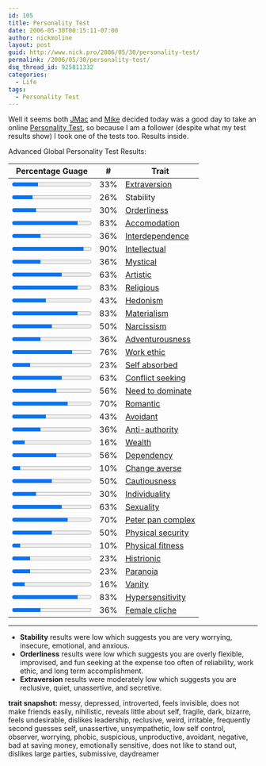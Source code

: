 ```yaml
---
id: 105
title: Personality Test
date: 2006-05-30T00:15:11-07:00
author: nickmoline
layout: post
guid: http://www.nick.pro/2006/05/30/personality-test/
permalink: /2006/05/30/personality-test/
dsq_thread_id: 925811332
categories:
  - Life
tags:
  - Personality Test
---
```

Well it seems both [JMac](https://web.archive.org/web/20060619172350/http://www.jmaclabs.com/blog/today-s-personality-tests-1) and [Mike](https://web.archive.org/web/20060627052043/http://www.goosite.net:80/blog/2006/05/29/personality-test/) decided today was a good day to take an online [Personality Test](http://similarminds.com/personality_test.html), so because I am a follower (despite what my test results show) I took one of the tests too. Results inside.

<!--more-->

Advanced Global Personality Test Results:

|Percentage Guage|#|Trait|
|----------------|-|-----|
|<progress value="0.33"></progress>|33%|[Extraversion](http://similarminds.com/types/extraversion.html)|
|<progress value="0.26"></progress>|26%|Stability|
|<progress value="0.30"></progress>|30%|[Orderliness](http://similarminds.com/types/orderliness.html)|
|<progress value="0.83"></progress>|83%|[Accomodation](http://similarminds.com/types/accommodation.html)|
|<progress value="0.36"></progress>|36%|[Interdependence](http://similarminds.com/types/interdependence.html)|
|<progress value="0.90"></progress>|90%|[Intellectual](http://similarminds.com/types/intellectual.html)|
|<progress value="0.36"></progress>|36%|[Mystical](http://similarminds.com/types/mystical.html)|
|<progress value="0.63"></progress>|63%|[Artistic](http://similarminds.com/types/artistic.html)|
|<progress value="0.83"></progress>|83%|[Religious](http://similarminds.com/types/religious.html)|
|<progress value="0.43"></progress>|43%|[Hedonism](http://similarminds.com/types/hedonism.html)|
|<progress value="0.83"></progress>|83%|[Materialism](http://similarminds.com/types/materialism.html)|
|<progress value="0.50"></progress>|50%|[Narcissism](http://similarminds.com/types/narcissism.html)|
|<progress value="0.36"></progress>|36%|[Adventurousness](http://similarminds.com/types/adventurousness.html)|
|<progress value="0.76"></progress>|76%|[Work ethic](http://similarminds.com/types/workethic.html)|
|<progress value="0.23"></progress>|23%|[Self absorbed](http://similarminds.com/types/selfabsorbed.html)|
|<progress value="0.63"></progress>|63%|[Conflict seeking](http://similarminds.com/types/conflictseeking.html)|
|<progress value="0.56"></progress>|56%|[Need to dominate](http://similarminds.com/types/needtodominate.html)|
|<progress value="0.70"></progress>|70%|[Romantic](http://similarminds.com/types/romantic.html)|
|<progress value="0.43"></progress>|43%|[Avoidant](http://similarminds.com/types/avoidant.html)|
|<progress value="0.36"></progress>|36%|[Anti-authority](http://similarminds.com/types/antiauthority.html)|
|<progress value="0.16"></progress>|16%|[Wealth](http://similarminds.com/types/wealth.html)|
|<progress value="0.56"></progress>|56%|[Dependency](http://similarminds.com/types/dependency.html)|
|<progress value="0.10"></progress>|10%|[Change averse](http://similarminds.com/types/changeaverse.html)|
|<progress value="0.50"></progress>|50%|[Cautiousness](http://similarminds.com/types/cautiousness.html)|
|<progress value="0.30"></progress>|30%|[Individuality](http://similarminds.com/types/individuality.html)|
|<progress value="0.63"></progress>|63%|[Sexuality](http://similarminds.com/types/sexuality.html)|
|<progress value="0.70"></progress>|70%|[Peter pan complex](http://similarminds.com/types/peterpancomplex.html)|
|<progress value="0.50"></progress>|50%|[Physical security](http://similarminds.com/types/physicalsecurity.html)|
|<progress value="0.10"></progress>|10%|[Physical fitness](http://similarminds.com/types/physicalfitness.html)|
|<progress value="0.23"></progress>|23%|[Histrionic](http://similarminds.com/types/histrionic.html)|
|<progress value="0.23"></progress>|23%|[Paranoia](http://similarminds.com/types/paranoia.html)|
|<progress value="0.16"></progress>|16%|[Vanity](http://similarminds.com/types/vanity.html)|
|<progress value="0.83"></progress>|83%|[Hypersensitivity](http://similarminds.com/types/hypersensitivity.html)|
|<progress value="0.36"></progress>|36%|[Female cliche](http://similarminds.com/types/femalecliche.html)|

***

* **Stability** results were low which suggests you are very worrying, insecure, emotional, and anxious.
* **Orderliness** results were low which suggests you are overly flexible, improvised, and fun seeking at the expense too often of reliability, work ethic, and long term accomplishment.
* **Extraversion** results were moderately low which suggests you are reclusive, quiet, unassertive, and secretive.

**trait snapshot:** 
messy, depressed, introverted, feels invisible, does not make friends easily, nihilistic, reveals little about self, fragile, dark, bizarre, feels undesirable, dislikes leadership, reclusive, weird, irritable, frequently second guesses self, unassertive, unsympathetic, low self control, observer, worrying, phobic, suspicious, unproductive, avoidant, negative, bad at saving money, emotionally sensitive, does not like to stand out, dislikes large parties, submissive, daydreamer